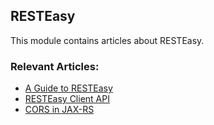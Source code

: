 ## RESTEasy

This module contains articles about RESTEasy.

### Relevant Articles:
- [A Guide to RESTEasy](https://www.baeldung.com/resteasy-tutorial)
- [RESTEasy Client API](https://www.baeldung.com/resteasy-client-tutorial)
- [CORS in JAX-RS](https://www.baeldung.com/cors-in-jax-rs)
